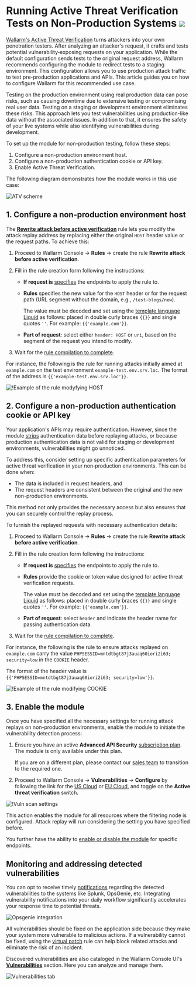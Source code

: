 # Running Active Threat Verification Tests on Non‑Production Systems <a href="../../../about-wallarm/subscription-plans/#subscription-plans"><img src="../../../images/api-security-tag.svg" style="border: none;"></a>

[Wallarm's Active Threat Verification](overview.md) turns attackers into your own penetration testers. After analyzing an attacker's request, it crafts and tests potential vulnerability‑exposing requests on your application. While the default configuration sends tests to the original request address, Wallarm recommends configuring the module to redirect tests to a staging environment. This configuration allows you to use production attack traffic to test pre-production applications and APIs. This article guides you on how to configure Wallarm for this recommended use case.

Testing on the production environment using real production data can pose risks, such as causing downtime due to extensive testing or compromising real user data. Testing on a staging or development environment eliminates these risks. This approach lets you test vulnerabilities using production-like data without the associated issues. In addition to that, it ensures the safety of your live systems while also identifying vulnerabilities during development.

To set up the module for non-production testing, follow these steps:

1. Configure a non-production environment host.
1. Configure a non-production authentication cookie or API key.
1. Enable Active Threat Verification.

The following diagram demonstrates how the module works in this use case:

![ATV scheme](../../images/vulnerability-detection/active-threat-verification-scheme-staging.png)

## 1. Configure a non-production environment host

The [**Rewrite attack before active verification**](modify-requests-before-replay.md) rule lets you modify the attack replay address by replacing either the original `HOST` header value or the request paths. To achieve this:

1. Proceed to Wallarm Console → **Rules** → create the rule **Rewrite attack before active verification**.
1. Fill in the rule creation form following the instructions:

      * **If request is** [specifies](../../user-guides/rules/add-rule.md#branch-description) the endpoints to apply the rule to.
      * **Rules** specifies the new value for the `HOST` header or for the request path (URL segment without the domain, e.g., `/test-blogs/new`).

        The value must be decoded and set using the [template language Liquid](https://shopify.github.io/liquid/) as follows: placed in double curly braces `{{}}` and single quotes `''`. For example: `{{'example.com'}}`.
      
      * **Part of request**: select either `header: HOST` or `uri`, based on the segment of the request you intend to modify.
1. Wait for the [rule compilation to complete](../../user-guides/rules/compiling.md).

For instance, the following is the rule for running attacks initially aimed at `example.com` on the test environment `example-test.env.srv.loc`. The format of the address is `{{'example-test.env.srv.loc'}}`.

![!Example of the rule modyfying HOST](../../images/user-guides/rules/rewrite-request-example-host.png)

## 2. Configure a non-production authentication cookie or API key

Your application's APIs may require authentication. However, since the module [strips](overview.md#test-request-security) authentication data before replaying attacks, or because production authentication data is not valid for staging or development environments, vulnerabilities might go unnoticed.

To address this, consider setting up specific authentication parameters for active threat verification in your non‑production environments. This can be done when:

* The data is included in request headers, and
* The request headers are consistent between the original and the new non-production environments.

This method not only provides the necessary access but also ensures that you can securely control the replay process.

To furnish the replayed requests with necessary authentication details:

1. Proceed to Wallarm Console → **Rules** → create the rule **Rewrite attack before active verification**.
1. Fill in the rule creation form following the instructions:

    * **If request is** [specifies](../../user-guides/rules/add-rule.md#branch-description) the endpoints to apply the rule to.
    * **Rules** provide the cookie or token value designed for active threat verification requests.

        The value must be decoded and set using the [template language Liquid](https://shopify.github.io/liquid/) as follows: placed in double curly braces `{{}}` and single quotes `''`. For example: `{{'example.com'}}`.

    * **Part of request**: select `header` and indicate the header name for passing authentication data.
1. Wait for the [rule compilation to complete](../../user-guides/rules/compiling.md).

For instance, the following is the rule to ensure attacks replayed on `example.com` carry the value `PHPSESSID=mntdtbgt87j3auaq60iori2i63; security=low` in the `COOKIE` header.

The format of the header value is `{{'PHPSESSID=mntdtbgt87j3auaq60iori2i63; security=low'}}`.

![!Example of the rule modifying COOKIE](../../images/user-guides/rules/rewrite-request-example-cookie.png)

## 3. Enable the module

Once you have specified all the necessary settings for running attack replays on non-production environments, enable the module to initiate the vulnerability detection process:

1. Ensure you have an active **Advanced API Security** [subscription plan](../../about-wallarm/subscription-plans.md#subscription-plans). The module is only available under this plan.

    If you are on a different plan, please contact our [sales team](mailto:sales@wallarm.com) to transition to the required one.
1. Proceed to Wallarm Console → **Vulnerabilities** → **Configure** by following the link for the [US Cloud](https://us1.my.wallarm.com/vulnerabilities/active?configure=true) or [EU Cloud](https://my.wallarm.com/vulnerabilities/active?configure=true), and toggle on the **Active threat verification** switch.

![!Vuln scan settings](../../images/user-guides/vulnerabilities/vuln-scan-settings.png)

This action enables the module for all resources where the filtering node is configured. Attack replay will run considering the setting you have specified before.

You further have the ability to [enable or disable the module](enable-disable-active-threat-verification.md) for specific endpoints.

## Monitoring and addressing detected vulnerabilities

You can opt to receive timely [notifications](../../user-guides/settings/integrations/integrations-intro.md) regarding the detected vulnerabilities to the systems like Splunk, OpsGenie, etc. Integrating vulnerability notifications into your daily workflow significantly accelerates your response time to potential threats.

![Opsgenie integration](../../images/user-guides/settings/integrations/add-opsgenie-integration-vulns.png)

All vulnerabilities should be fixed on the application side because they make your system more vulnerable to malicious actions. If a vulnerability cannot be fixed, using the [virtual patch](../../user-guides/rules/vpatch-rule.md) rule can help block related attacks and eliminate the risk of an incident.

Discovered vulnerabilities are also cataloged in the Wallarm Console UI's [**Vulnerabilities**](../../user-guides/vulnerabilities.md) section. Here you can analyze and manage them.

![Vulnerabilities tab](../../images/user-guides/vulnerabilities/check-vuln.png)
